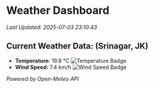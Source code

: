 
# Weather Dashboard

_Last Updated: 2025-07-03 23:10:43_

## Current Weather Data: (Srinagar, JK)
- **Temperature:** 19.8 °C ![Temperature Badge](https://img.shields.io/badge/Temperature-Low%20Temp-blue)
- **Wind Speed:** 7.4 km/h ![Wind Speed Badge](https://img.shields.io/badge/Wind%20Speed-Light%20Wind-blue)

*Powered by Open-Meteo API*
